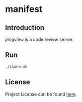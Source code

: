 # manifest

## Introduction

*pingview* is a code review server.



## Run

```bash
./clone.sh
```



## License

Project License can be found [here](LICENSE).
